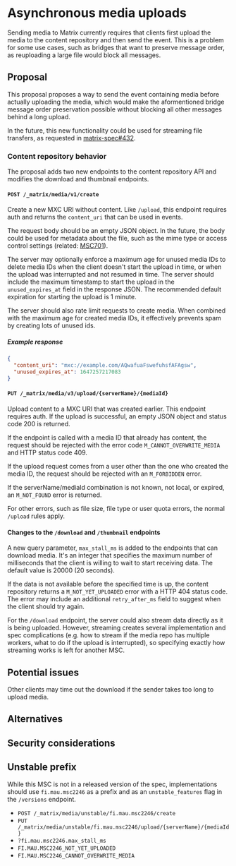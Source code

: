 # Asynchronous media uploads
Sending media to Matrix currently requires that clients first upload the media
to the content repository and then send the event. This is a problem for some
use cases, such as bridges that want to preserve message order, as reuploading
a large file would block all messages.

## Proposal
This proposal proposes a way to send the event containing media before actually
uploading the media, which would make the aformentioned bridge message order
preservation possible without blocking all other messages behind a long upload.

In the future, this new functionality could be used for streaming file
transfers, as requested in [matrix-spec#432].

### Content repository behavior
The proposal adds two new endpoints to the content repository API and modifies
the download and thumbnail endpoints.

#### `POST /_matrix/media/v1/create`
Create a new MXC URI without content. Like `/upload`, this endpoint requires
auth and returns the `content_uri` that can be used in events.

The request body should be an empty JSON object. In the future, the body could
be used for metadata about the file, such as the mime type or access control
settings (related: [MSC701]).

The server may optionally enforce a maximum age for unused media IDs to delete
media IDs when the client doesn't start the upload in time, or when the upload
was interrupted and not resumed in time. The server should include the maximum
timestamp to start the upload in the `unused_expires_at` field in the response
JSON. The recommended default expiration for starting the upload is 1 minute.

The server should also rate limit requests to create media. When combined with
the maximum age for created media IDs, it effectively prevents spam by creating
lots of unused ids.

##### Example response
```json
{
  "content_uri": "mxc://example.com/AQwafuaFswefuhsfAFAgsw",
  "unused_expires_at": 1647257217083
}
```

#### `PUT /_matrix/media/v3/upload/{serverName}/{mediaId}`
Upload content to a MXC URI that was created earlier. This endpoint requires
auth. If the upload is successful, an empty JSON object and status code 200 is
returned.

If the endpoint is called with a media ID that already has content, the request
should be rejected with the error code `M_CANNOT_OVERWRITE_MEDIA` and HTTP
status code 409.

If the upload request comes from a user other than the one who created the media
ID, the request should be rejected with an `M_FORBIDDEN` error.

If the serverName/mediaId combination is not known, not local, or expired, an
`M_NOT_FOUND` error is returned.

For other errors, such as file size, file type or user quota errors, the normal
`/upload` rules apply.

#### Changes to the `/download` and `/thumbnail` endpoints
A new query parameter, `max_stall_ms` is added to the endpoints that can
download media. It's an integer that specifies the maximum number of
milliseconds that the client is willing to wait to start receiving data.
The default value is 20000 (20 seconds).

If the data is not available before the specified time is up, the content
repository returns a `M_NOT_YET_UPLOADED` error with a HTTP 404 status code.
The error may include an additional `retry_after_ms` field to suggest when the
client should try again.

For the `/download` endpoint, the server could also stream data directly as it
is being uploaded. However, streaming creates several implementation and spec
complications (e.g. how to stream if the media repo has multiple workers, what
to do if the upload is interrupted), so specifying exactly how streaming works
is left for another MSC.

## Potential issues
Other clients may time out the download if the sender takes too long to upload
media.

## Alternatives

## Security considerations

## Unstable prefix
While this MSC is not in a released version of the spec, implementations should
use `fi.mau.msc2246` as a prefix and as an `unstable_features` flag in the
`/versions` endpoint.

* `POST /_matrix/media/unstable/fi.mau.msc2246/create`
* `PUT /_matrix/media/unstable/fi.mau.msc2246/upload/{serverName}/{mediaId}`
* `?fi.mau.msc2246.max_stall_ms`
* `FI.MAU.MSC2246_NOT_YET_UPLOADED`
* `FI.MAU.MSC2246_CANNOT_OVERWRITE_MEDIA`

[matrix-spec#432]: https://github.com/matrix-org/matrix-spec/issues/432
[MSC701]: https://github.com/matrix-org/matrix-doc/issues/701
